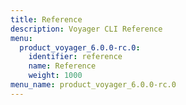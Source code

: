 ```yaml
---
title: Reference
description: Voyager CLI Reference
menu:
  product_voyager_6.0.0-rc.0:
    identifier: reference
    name: Reference
    weight: 1000
menu_name: product_voyager_6.0.0-rc.0
---
```

